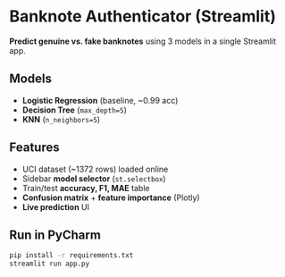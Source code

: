 # Banknote Authenticator (Streamlit)

**Predict genuine vs. fake banknotes** using 3 models in a single Streamlit app.

## Models
- **Logistic Regression** (baseline, ~0.99 acc)
- **Decision Tree** (`max_depth=5`)
- **KNN** (`n_neighbors=5`)

## Features
- UCI dataset (~1372 rows) loaded online  
- Sidebar **model selector** (`st.selectbox`)  
- Train/test **accuracy, F1, MAE** table  
- **Confusion matrix** + **feature importance** (Plotly)  
- **Live prediction** UI

## Run in PyCharm
```bash
pip install -r requirements.txt
streamlit run app.py